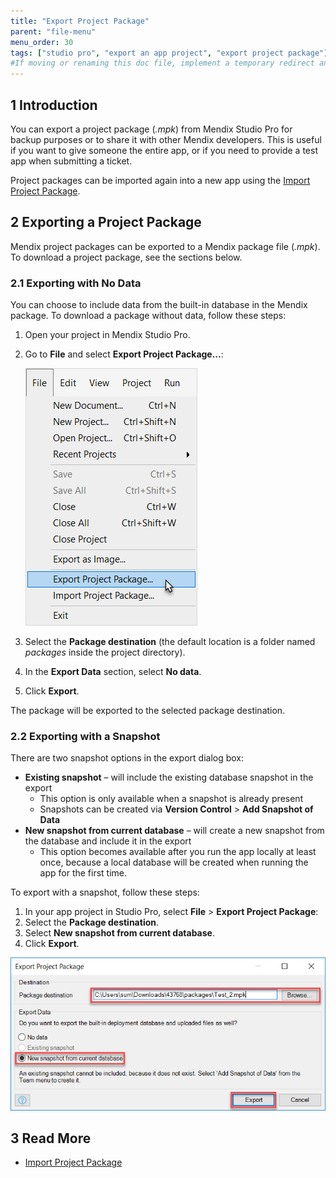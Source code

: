 ```yaml
---
title: "Export Project Package"
parent: "file-menu"
menu_order: 30
tags: ["studio pro", "export an app project", "export project package"]
#If moving or renaming this doc file, implement a temporary redirect and let the respective team know they should update the URL in the product. See Mapping to Products for more details.
---
```


## 1 Introduction
You can export a project package (*.mpk*) from Mendix Studio Pro for backup purposes or to share it with other Mendix developers. This is useful if you want to give someone the entire app, or if you  need to provide a test app when submitting a ticket.

Project packages can be imported again into a new app using the [Import Project Package](import-project-package-dialog).

## 2 Exporting a Project Package

Mendix project packages can be exported to a Mendix package file (*.mpk*). To download a project package, see the sections below.

### 2.1 Exporting with No Data

You can choose to include data from the built-in database in the Mendix package. To download a package without data, follow these steps:

1. Open your project in Mendix Studio Pro.
2. Go to **File** and select **Export Project Package...**:

	![](attachments/export-a-project-package/exportpp.png)

4. Select the **Package destination** (the default location is a folder named *packages* inside the project directory).
5. In the **Export Data** section, select **No data**.
6. Click **Export**.

The package will be exported to the selected package destination.

### 2.2 Exporting with a Snapshot

There are two snapshot options in the export dialog box:

* **Existing snapshot** – will include the existing database snapshot in the export
	* This option is only available when a snapshot is already present
	* Snapshots can be created via **Version Control** > **Add Snapshot of Data**
* **New snapshot from current database** – will create a new snapshot from the database and include it in the export
	* This option becomes available after you run the app locally at least once, because a local database will be created when running the app for the first time.

To export with a snapshot, follow these steps:

1. In your app project in Studio Pro, select **File** > **Export Project Package**:
2. Select the **Package destination**.
3. Select **New snapshot from current database**.
4. Click **Export**.

![](attachments/export-a-project-package/snapshotincluded.png)

## 3 Read More

* [Import Project Package](import-project-package-dialog)